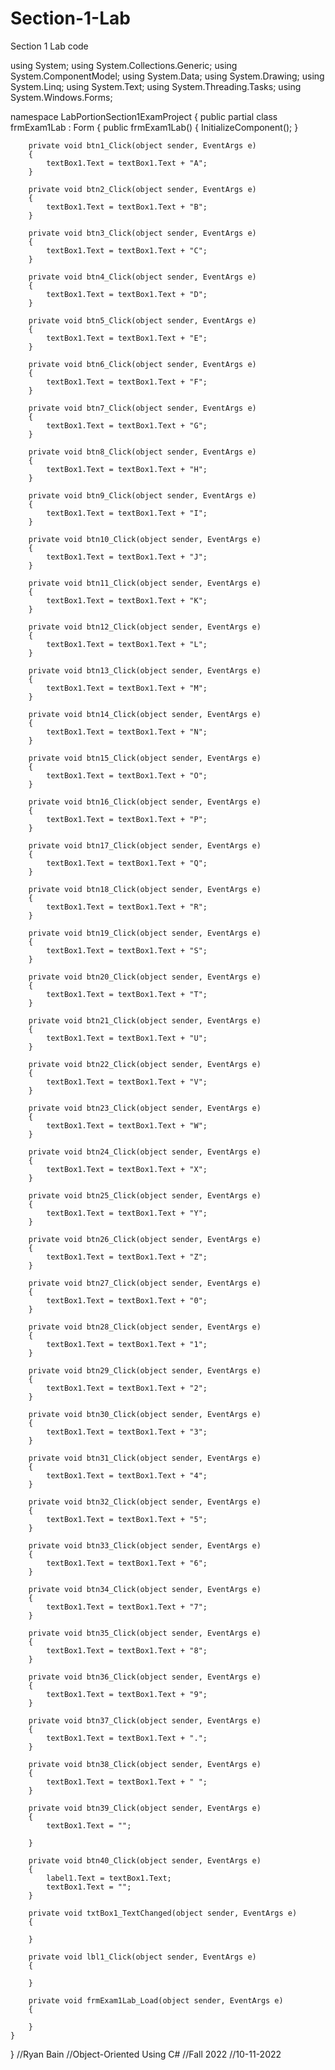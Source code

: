 # Section-1-Lab
Section 1 Lab code

using System;
using System.Collections.Generic;
using System.ComponentModel;
using System.Data;
using System.Drawing;
using System.Linq;
using System.Text;
using System.Threading.Tasks;
using System.Windows.Forms;

namespace LabPortionSection1ExamProject
{
    public partial class frmExam1Lab : Form
    {
        public frmExam1Lab()
        {
            InitializeComponent();
        }

        private void btn1_Click(object sender, EventArgs e)
        {
            textBox1.Text = textBox1.Text + "A";
        }

        private void btn2_Click(object sender, EventArgs e)
        {
            textBox1.Text = textBox1.Text + "B";
        }

        private void btn3_Click(object sender, EventArgs e)
        {
            textBox1.Text = textBox1.Text + "C";
        }

        private void btn4_Click(object sender, EventArgs e)
        {
            textBox1.Text = textBox1.Text + "D";
        }

        private void btn5_Click(object sender, EventArgs e)
        {
            textBox1.Text = textBox1.Text + "E";
        }

        private void btn6_Click(object sender, EventArgs e)
        {
            textBox1.Text = textBox1.Text + "F";
        }

        private void btn7_Click(object sender, EventArgs e)
        {
            textBox1.Text = textBox1.Text + "G";
        }

        private void btn8_Click(object sender, EventArgs e)
        {
            textBox1.Text = textBox1.Text + "H";
        }

        private void btn9_Click(object sender, EventArgs e)
        {
            textBox1.Text = textBox1.Text + "I";
        }

        private void btn10_Click(object sender, EventArgs e)
        {
            textBox1.Text = textBox1.Text + "J";
        }

        private void btn11_Click(object sender, EventArgs e)
        {
            textBox1.Text = textBox1.Text + "K";
        }

        private void btn12_Click(object sender, EventArgs e)
        {
            textBox1.Text = textBox1.Text + "L";
        }

        private void btn13_Click(object sender, EventArgs e)
        {
            textBox1.Text = textBox1.Text + "M";
        }

        private void btn14_Click(object sender, EventArgs e)
        {
            textBox1.Text = textBox1.Text + "N";
        }

        private void btn15_Click(object sender, EventArgs e)
        {
            textBox1.Text = textBox1.Text + "O";
        }

        private void btn16_Click(object sender, EventArgs e)
        {
            textBox1.Text = textBox1.Text + "P";
        }

        private void btn17_Click(object sender, EventArgs e)
        {
            textBox1.Text = textBox1.Text + "Q";
        }

        private void btn18_Click(object sender, EventArgs e)
        {
            textBox1.Text = textBox1.Text + "R";
        }

        private void btn19_Click(object sender, EventArgs e)
        {
            textBox1.Text = textBox1.Text + "S";
        }

        private void btn20_Click(object sender, EventArgs e)
        {
            textBox1.Text = textBox1.Text + "T";
        }

        private void btn21_Click(object sender, EventArgs e)
        {
            textBox1.Text = textBox1.Text + "U";
        }

        private void btn22_Click(object sender, EventArgs e)
        {
            textBox1.Text = textBox1.Text + "V";
        }

        private void btn23_Click(object sender, EventArgs e)
        {
            textBox1.Text = textBox1.Text + "W";
        }

        private void btn24_Click(object sender, EventArgs e)
        {
            textBox1.Text = textBox1.Text + "X";
        }

        private void btn25_Click(object sender, EventArgs e)
        {
            textBox1.Text = textBox1.Text + "Y";
        }

        private void btn26_Click(object sender, EventArgs e)
        {
            textBox1.Text = textBox1.Text + "Z";
        }

        private void btn27_Click(object sender, EventArgs e)
        {
            textBox1.Text = textBox1.Text + "0";
        }

        private void btn28_Click(object sender, EventArgs e)
        {
            textBox1.Text = textBox1.Text + "1";
        }

        private void btn29_Click(object sender, EventArgs e)
        {
            textBox1.Text = textBox1.Text + "2";
        }

        private void btn30_Click(object sender, EventArgs e)
        {
            textBox1.Text = textBox1.Text + "3";
        }

        private void btn31_Click(object sender, EventArgs e)
        {
            textBox1.Text = textBox1.Text + "4";
        }

        private void btn32_Click(object sender, EventArgs e)
        {
            textBox1.Text = textBox1.Text + "5";
        }

        private void btn33_Click(object sender, EventArgs e)
        {
            textBox1.Text = textBox1.Text + "6";
        }

        private void btn34_Click(object sender, EventArgs e)
        {
            textBox1.Text = textBox1.Text + "7";
        }

        private void btn35_Click(object sender, EventArgs e)
        {
            textBox1.Text = textBox1.Text + "8";
        }

        private void btn36_Click(object sender, EventArgs e)
        {
            textBox1.Text = textBox1.Text + "9";
        }

        private void btn37_Click(object sender, EventArgs e)
        {
            textBox1.Text = textBox1.Text + ".";
        }

        private void btn38_Click(object sender, EventArgs e)
        {
            textBox1.Text = textBox1.Text + " ";
        }

        private void btn39_Click(object sender, EventArgs e)
        {
            textBox1.Text = "";
            
        }

        private void btn40_Click(object sender, EventArgs e)
        {
            label1.Text = textBox1.Text;
            textBox1.Text = "";
        }

        private void txtBox1_TextChanged(object sender, EventArgs e)
        {

        }

        private void lbl1_Click(object sender, EventArgs e)
        {

        }

        private void frmExam1Lab_Load(object sender, EventArgs e)
        {

        }
    }
}
//Ryan Bain
//Object-Oriented Using C#
//Fall 2022
//10-11-2022
